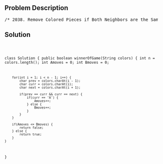 <!--
<style>
  body { font-family: Arial, sans-serif; }
  .container { max-width: 700px; margin: 0 auto; padding: 10px; }
  .comment-block { background-color: #f9f9f9; padding: 10px; border-left: 5px solid #ccc; overflow-wrap: break-word; white-space: pre-wrap; }
  .code-block { background-color: #f4f4f4; padding: 10px; border: 1px solid #ddd; overflow-wrap: break-word; white-space: pre-wrap; }
</style>
-->

<div class='container'>
<h2>Problem Description</h2>
<div class='comment-block'>
<pre>
/* 2038. Remove Colored Pieces if Both Neighbors are the Same Colorhttps://leetcode.com/problems/remove-colored-pieces-if-both-neighbors-are-the-same-color/description/There are n pieces arranged in a line, and each piece is colored eitherby 'A' or by 'B'. You are given a string colors of length n where colors[i] is the color of the ith piece.Alice and Bob are playing a game where they take alternating turns removingpieces from the line. In this game, Alice moves first.Alice is only allowed to remove a piece colored 'A' if both its neighborsare also colored 'A'. She is not allowed to remove pieces that are colored'B'.Bob is only allowed to remove a piece colored 'B' if both its neighborsare also colored 'B'. He is not allowed to remove pieces that are colored'A'.Alice and Bob cannot remove pieces from the edge of the line.If a player cannot make a move on their turn, that player loses and theother player wins.Assuming Alice and Bob play optimally, return true if Alice wins, or returnfalse if Bob wins.Example 1:Input: colors = "AAABABB"Output: trueExplanation:AAABABB -> AABABBAlice moves first.She removes the second 'A' from the left since that is the only 'A' whoseneighbors are both 'A'.Now it's Bob's turn.Bob cannot make a move on his turn since there are no 'B's whose neighborsare both 'B'.Thus, Alice wins, so return true.Example 2:Input: colors = "AA"Output: falseExplanation:Alice has her turn first.There are only two 'A's and both are on the edge of the line,so she cannot move on her turn.Thus, Bob wins, so return false.Example 3:Input: colors = "ABBBBBBBAAA"Output: falseExplanation:ABBBBBBBAAA -> ABBBBBBBAAAlice moves first.Her only option is to remove the second to last 'A' from the right.ABBBBBBBAA -> ABBBBBBAANext is Bob's turn.He has many options for which 'B' piece to remove. He can pick any.On Alice's second turn, she has no more pieces that she can remove.Thus, Bob wins, so return false.Constraints:1 <= colors.length <= 105colors consists of only the letters 'A' and 'B'*/</pre>
</div>

<h2>Solution</h2>
<div class='code-block'>
<pre><code class='language-java'>

class Solution {
    public boolean winnerOfGame(String colors) {
        int n = colors.length();
        int Amoves = 0;
        int Bmoves = 0;

        for(int i = 1; i < n - 1; i++) {
            char prev = colors.charAt(i - 1);
            char curr = colors.charAt(i);
            char next = colors.charAt(i + 1);

            if(prev == curr && curr == next) {
                if(curr == 'A') {
                    Amoves++;
                } else {
                    Bmoves++;
                }
            }
        }

        if(Amoves <= Bmoves) {
            return false;
        } else {
            return true;
        }
    }
}</code></pre>
</div>
</div>
